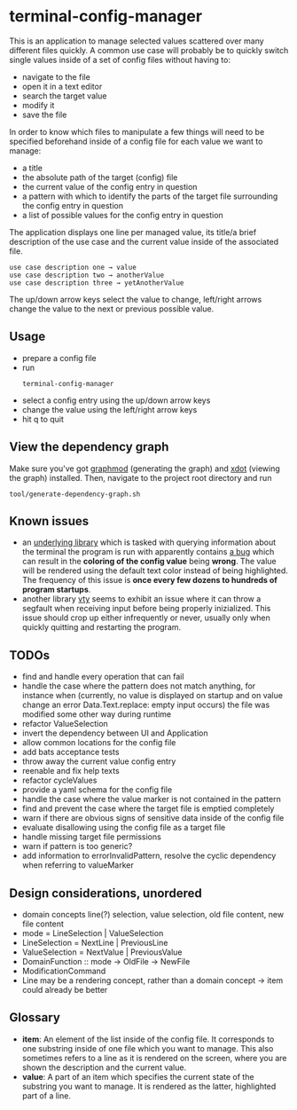 # terminal-config-manager

This is an application to manage selected values scattered over many different
files quickly. A common use case will probably be to quickly switch single values
inside of a set of config files without having to:
- navigate to the file
- open it in a text editor
- search the target value
- modify it
- save the file

In order to know which files to manipulate a few things will need to be specified
beforehand inside of a config file for  each value we want to manage:

- a title
- the absolute path of the target (config) file
- the current value of the config entry in question
- a pattern with which to identify the parts of the target file surrounding the
config entry in question
- a list of possible values for the config entry in question

The application displays one line per managed value, its title/a brief
description of the use case and the current value inside of the associated file.
```
use case description one → value
use case description two → anotherValue
use case description three → yetAnotherValue
```

The up/down arrow keys select the value to change, left/right arrows change the
value to the next or previous
possible value.

## Usage
- prepare a config file
- run
    ```
    terminal-config-manager
    ```
- select a config entry using the up/down arrow keys
- change the value using the left/right arrow keys
- hit q to quit

## View the dependency graph
Make sure you've got [graphmod](https://github.com/yav/graphmod)  (generating
the graph) and [xdot](https://github.com/jrfonseca/xdot.py) (viewing the graph)
installed. Then, navigate to the project root directory and run
```
tool/generate-dependency-graph.sh
```
## Known issues
- an [underlying library](https://github.com/judah/terminfo) which
 is tasked with querying information about the terminal the program is run with
 apparently contains [a bug](https://github.com/judah/terminfo/issues/47) which
 can result in the **coloring of the config value** being **wrong**. The value will
 be rendered using the default text color instead of being highlighted. The
 frequency of this issue is **once every few dozens to hundreds of program startups**.
- another library [vty](https://github.com/jtdaugherty/vty) seems to
exhibit an issue where it can throw a segfault when receiving input before being
properly inizialized. This issue should crop up either infrequently or never,
usually only when quickly quitting and restarting the program.

## TODOs
- find and handle every operation that can fail
- handle the case where the pattern does not match anything, for instance when
    (currently, no value is displayed on startup and on value change an error
    Data.Text.replace: empty input occurs) the file was modified some other way
    during runtime
- refactor ValueSelection
- invert the dependency between UI and Application
- allow common locations for the config file
- add bats acceptance tests
- throw away the current value config entry
- reenable and fix help texts
- refactor cycleValues
- provide a yaml schema for the config file
- handle the case where the value marker is not contained in the pattern
- find and prevent the case where the target file is emptied completely
- warn if there are obvious signs of sensitive data inside of the config file
- evaluate disallowing using the config file as a target file
- handle missing target file permissions
- warn if pattern is too generic?
- add information to errorInvalidPattern, resolve the cyclic dependency when
    referring to valueMarker

## Design considerations, unordered
- domain concepts  line(?) selection, value selection, old file content, new
    file content
- mode = LineSelection | ValueSelection
- LineSelection = NextLine | PreviousLine
- ValueSelection = NextValue | PreviousValue
- DomainFunction :: mode -> OldFile -> NewFile
- ModificationCommand
- Line may be a rendering concept, rather than a domain concept -> item could
    already be better

## Glossary
- **item**: An element of the list inside of the config file. It
    corresponds to one substring inside of one file which you
    want to manage. This also sometimes refers to a line as it
    is rendered on the screen, where you are shown the description and the current value.
- **value**: A part of an item which specifies the current state
    of the substring you want to manage. It is rendered as the
    latter, highlighted part of a line.